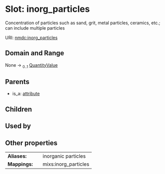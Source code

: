 
# Slot: inorg_particles


Concentration of particles such as sand, grit, metal particles, ceramics, etc.; can include multiple particles

URI: [nmdc:inorg_particles](https://microbiomedata/meta/inorg_particles)


## Domain and Range

None &#8594;  <sub>0..1</sub> [QuantityValue](QuantityValue.md)

## Parents

 *  is_a: [attribute](attribute.md)

## Children


## Used by


## Other properties

|  |  |  |
| --- | --- | --- |
| **Aliases:** | | inorganic particles |
| **Mappings:** | | mixs:inorg_particles |

